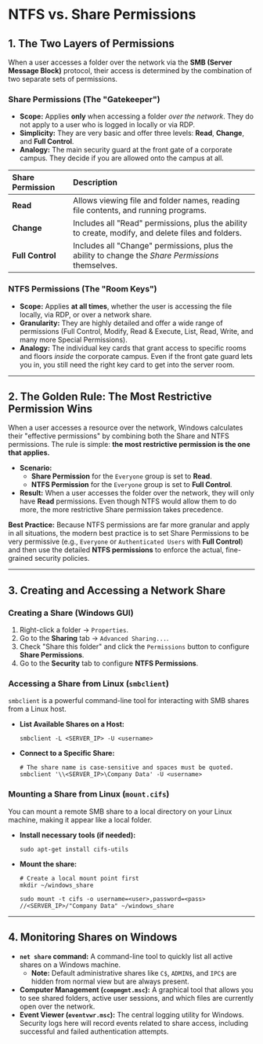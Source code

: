 # NTFS vs. Share Permissions

## 1. The Two Layers of Permissions

When a user accesses a folder over the network via the **SMB (Server Message Block)** protocol, their access is determined by the combination of two separate sets of permissions.

### Share Permissions (The "Gatekeeper")
*   **Scope:** Applies **only** when accessing a folder *over the network*. They do not apply to a user who is logged in locally or via RDP.
*   **Simplicity:** They are very basic and offer three levels: **Read**, **Change**, and **Full Control**.
*   **Analogy:** The main security guard at the front gate of a corporate campus. They decide if you are allowed onto the campus at all.

| Share Permission | Description |
| :--- | :--- |
| **Read** | Allows viewing file and folder names, reading file contents, and running programs. |
| **Change** | Includes all "Read" permissions, plus the ability to create, modify, and delete files and folders. |
| **Full Control** | Includes all "Change" permissions, plus the ability to change the *Share Permissions* themselves. |

### NTFS Permissions (The "Room Keys")
*   **Scope:** Applies **at all times**, whether the user is accessing the file locally, via RDP, or over a network share.
*   **Granularity:** They are highly detailed and offer a wide range of permissions (Full Control, Modify, Read & Execute, List, Read, Write, and many more Special Permissions).
*   **Analogy:** The individual key cards that grant access to specific rooms and floors *inside* the corporate campus. Even if the front gate guard lets you in, you still need the right key card to get into the server room.

---

## 2. The Golden Rule: The Most Restrictive Permission Wins

When a user accesses a resource over the network, Windows calculates their "effective permissions" by combining both the Share and NTFS permissions. The rule is simple: **the most restrictive permission is the one that applies.**

*   **Scenario:**
    *   **Share Permission** for the `Everyone` group is set to **Read**.
    *   **NTFS Permission** for the `Everyone` group is set to **Full Control**.
*   **Result:** When a user accesses the folder over the network, they will only have **Read** permissions. Even though NTFS would allow them to do more, the more restrictive Share permission takes precedence.

**Best Practice:**
Because NTFS permissions are far more granular and apply in all situations, the modern best practice is to set Share Permissions to be very permissive (e.g., `Everyone` or `Authenticated Users` with **Full Control**) and then use the detailed **NTFS permissions** to enforce the actual, fine-grained security policies.

---

## 3. Creating and Accessing a Network Share

### Creating a Share (Windows GUI)
1.  Right-click a folder -> `Properties`.
2.  Go to the **Sharing** tab -> `Advanced Sharing...`.
3.  Check "Share this folder" and click the `Permissions` button to configure **Share Permissions**.
4.  Go to the **Security** tab to configure **NTFS Permissions**.

### Accessing a Share from Linux (`smbclient`)
`smbclient` is a powerful command-line tool for interacting with SMB shares from a Linux host.

*   **List Available Shares on a Host:**
    ```shell
    smbclient -L <SERVER_IP> -U <username>
    ```
*   **Connect to a Specific Share:**
    ```shell
    # The share name is case-sensitive and spaces must be quoted.
    smbclient '\\<SERVER_IP>\Company Data' -U <username>
    ```

### Mounting a Share from Linux (`mount.cifs`)
You can mount a remote SMB share to a local directory on your Linux machine, making it appear like a local folder.

*   **Install necessary tools (if needed):**
    ```shell
    sudo apt-get install cifs-utils
    ```
*   **Mount the share:**
    ```shell
    # Create a local mount point first
    mkdir ~/windows_share
    
    sudo mount -t cifs -o username=<user>,password=<pass> //<SERVER_IP>/"Company Data" ~/windows_share
    ```

---

## 4. Monitoring Shares on Windows

*   **`net share` command:** A command-line tool to quickly list all active shares on a Windows machine.
    *   **Note:** Default administrative shares like `C$`, `ADMIN$`, and `IPC$` are hidden from normal view but are always present.
*   **Computer Management (`compmgmt.msc`):** A graphical tool that allows you to see shared folders, active user sessions, and which files are currently open over the network.
*   **Event Viewer (`eventvwr.msc`):** The central logging utility for Windows. Security logs here will record events related to share access, including successful and failed authentication attempts.
